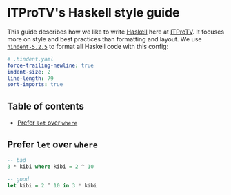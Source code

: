 # ITProTV's Haskell style guide

This guide describes how we like to write [Haskell](https://haskell-lang.org) here at [ITProTV](https://itpro.tv).
It focuses more on style and best practices than formatting and layout.
We use [`hindent-5.2.5`](https://hackage.haskell.org/package/hindent-5.2.5) to format all Haskell code with this config:

``` yaml
# .hindent.yaml
force-trailing-newline: true
indent-size: 2
line-length: 79
sort-imports: true
```

## Table of contents

- [Prefer `let` over `where`](#prefer-let-over-where)

## Prefer `let` over `where`

``` hs
-- bad
3 * kibi where kibi = 2 ^ 10

-- good
let kibi = 2 ^ 10 in 3 * kibi
```
